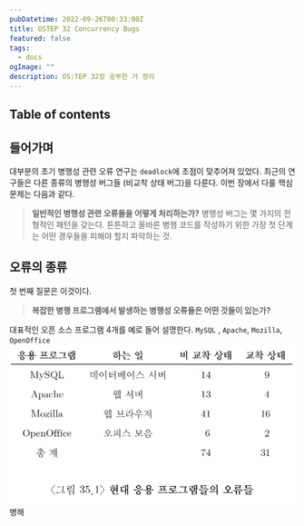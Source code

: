 ```yaml
---
pubDatetime: 2022-09-26T00:33:00Z
title: OSTEP 32 Concurrency Bugs
featured: false
tags:
  - docs
ogImage: ""
description: OS:TEP 32장 공부한 거 정리
---
```


## Table of contents

## 들어가며

대부분의 초기 병행성 관련 오류 연구는 `deadlock`에 초점이 맞추어져 있었다.
최근의 연구들은 다른 종류의 병행성 버그들 (비교착 상태 버그)을 다룬다.
이번 장에서 다룰 핵심 문제는 다음과 같다.

> **일반적인 병행성 관련 오류들을 어떻게 처리하는가?**
> 병행성 버그는 몇 가지의 전형적인 패턴을 갖는다.
> 튼튼하고 올바른 병행 코드를 작성하기 위한 가장 첫 단계는 어떤 경우들을 피해야 할지 파악하는 것.

## 오류의 종류

첫 번째 질문은 이것이다.

> **복잡한 병행 프로그램에서 발생하는 병행성 오류들은 어떤 것들이 있는가?**

대표적인 오픈 소스 프로그램 4개를 예로 들어 설명한다.
`MySQL` , `Apache`, `Mozilla`, `OpenOffice`
![](/public/image/ostep-32-concurrency-bugs-1695656687000.jpeg)
병해
